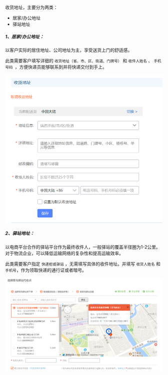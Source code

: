 收货地址，主要分为两类：
* 居家/办公地址
* 驿站地址

##### 1、居家/办公地址：  
以客户实际的居住地址、公司地址为主，享受送货上门的舒适感。  

此类需要客户填写详细的 `收货地址（省、市、区、街道、门牌号）` 和 `收件人姓名` 、 `手机号码 `，方便快递员能够联系到并将快递交付到手上。
  
![avatar](../../images/收货地址1.png ':size=500')

##### 2、驿站地址：  
以电商平台合作的驿站平台作为最终收件人，一般驿站的覆盖半径圈为1-2公里。对于物流企业，可以降低运输网络的复杂性和提高运输效率。 

此类需要客户指定 `快递柜或驿站` ，无需填写具体的收件地址。并填写 `收货人姓名` 和 `手机号`，作为领取快递的通行证或者暗号。  

![avatar](../../images/收货地址2.png ':size=600')
